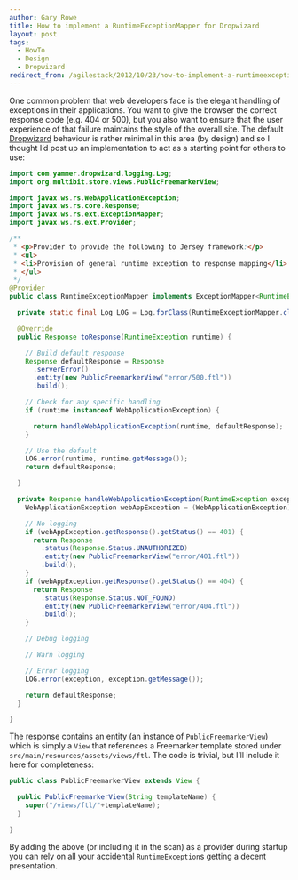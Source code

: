 ```yaml
---
author: Gary Rowe
title: How to implement a RuntimeExceptionMapper for Dropwizard
layout: post
tags:
  - HowTo
  - Design
  - Dropwizard
redirect_from: /agilestack/2012/10/23/how-to-implement-a-runtimeexceptionmapper-for-dropwizard/
---
```


One common problem that web developers face is the elegant handling of exceptions in their applications. You want to give the browser the correct response code (e.g. 404 or 500), but you also want to ensure that the user experience of that failure maintains the style of the overall site. The default [Dropwizard][2] behaviour is rather minimal in this area (by design) and so I thought I’d post up an implementation to act as a starting point for others to use:

```java
import com.yammer.dropwizard.logging.Log;
import org.multibit.store.views.PublicFreemarkerView;

import javax.ws.rs.WebApplicationException;
import javax.ws.rs.core.Response;
import javax.ws.rs.ext.ExceptionMapper;
import javax.ws.rs.ext.Provider;

/**
 * <p>Provider to provide the following to Jersey framework:</p>
 * <ul>
 * <li>Provision of general runtime exception to response mapping</li>
 * </ul>
 */
@Provider
public class RuntimeExceptionMapper implements ExceptionMapper<RuntimeException> {

  private static final Log LOG = Log.forClass(RuntimeExceptionMapper.class);

  @Override
  public Response toResponse(RuntimeException runtime) {

    // Build default response
    Response defaultResponse = Response
      .serverError()
      .entity(new PublicFreemarkerView("error/500.ftl"))
      .build();

    // Check for any specific handling
    if (runtime instanceof WebApplicationException) {

      return handleWebApplicationException(runtime, defaultResponse);
    }

    // Use the default
    LOG.error(runtime, runtime.getMessage());
    return defaultResponse;

  }

  private Response handleWebApplicationException(RuntimeException exception, Response defaultResponse) {
    WebApplicationException webAppException = (WebApplicationException) exception;

    // No logging
    if (webAppException.getResponse().getStatus() == 401) {
      return Response
        .status(Response.Status.UNAUTHORIZED)
        .entity(new PublicFreemarkerView("error/401.ftl"))
        .build();
    }
    if (webAppException.getResponse().getStatus() == 404) {
      return Response
        .status(Response.Status.NOT_FOUND)
        .entity(new PublicFreemarkerView("error/404.ftl"))
        .build();
    }

    // Debug logging

    // Warn logging

    // Error logging
    LOG.error(exception, exception.getMessage());

    return defaultResponse;
  }

}
```
    

The response contains an entity (an instance of `PublicFreemarkerView`) which is simply a `View` that references a Freemarker template stored under `src/main/resources/assets/views/ftl`. The code is trivial, but I’ll include it here for completeness:

```java
public class PublicFreemarkerView extends View {

  public PublicFreemarkerView(String templateName) {
    super("/views/ftl/"+templateName);
  }

}
```
    

By adding the above (or including it in the scan) as a provider during startup you can rely on all your accidental `RuntimeException`s getting a decent presentation.

 [1]: https://twitter.com/share
 [2]: http://dropwizard.codahale.com/